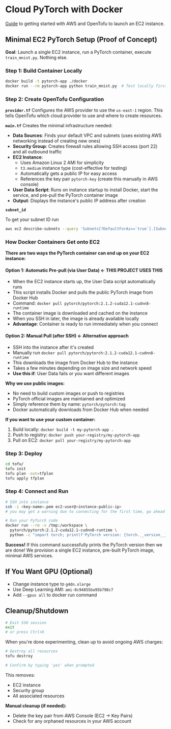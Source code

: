 # Cloud PyTorch with Docker

[Guide](https://github.com/francisco-camargo/opentofu-aws-hello-world) to getting started with AWS and OpenTofu to launch an EC2 instance.

## Minimal EC2 PyTorch Setup (Proof of Concept)

**Goal**: Launch a single EC2 instance, run a PyTorch container, execute `train_mnist.py`. Nothing else.

### Step 1: Build Container Locally

```bash
docker build -t pytorch-app ./docker
docker run --rm pytorch-app python train_mnist.py  # Test locally first
```

### Step 2: Create OpenTofu Configuration

**`provider.tf`**
Configures the AWS provider to use the `us-east-1` region. This tells OpenTofu which cloud provider to use and where to create resources.

**`main.tf`**
Creates the minimal infrastructure needed:

- **Data Sources**: Finds your default VPC and subnets (uses existing AWS networking instead of creating new ones)
- **Security Group**: Creates firewall rules allowing SSH access (port 22) and all outbound traffic
- **EC2 Instance**:
    - Uses Amazon Linux 2 AMI for simplicity
    - `t3.medium` instance type (cost-effective for testing)
    - Automatically gets a public IP for easy access
    - References the key pair `pytorch-key` (create this manually in AWS console)
- **User Data Script**: Runs on instance startup to install Docker, start the service, and pre-pull the PyTorch container image
- **Output**: Displays the instance's public IP address after creation

**`subnet_id`**

To get your subnet ID run

```bash
aws ec2 describe-subnets --query 'Subnets[?DefaultForAz==`true`].[SubnetId,AvailabilityZone]' --output table --profile <sso-profile> --region <region>
```

### How Docker Containers Get onto EC2

**There are two ways the PyTorch container can end up on your EC2 instance:**

#### **Option 1: Automatic Pre-pull (via User Data) ← THIS PROJECT USES THIS**

- When the EC2 instance starts up, the User Data script automatically runs
- This script installs Docker and pulls the public PyTorch image from Docker Hub
- Command: `docker pull pytorch/pytorch:2.1.2-cuda12.1-cudnn8-runtime`
- The container image is downloaded and cached on the instance
- When you SSH in later, the image is already available locally
- **Advantage**: Container is ready to run immediately when you connect

#### **Option 2: Manual Pull (after SSH) ← Alternative approach**

- SSH into the instance after it's created
- Manually run `docker pull pytorch/pytorch:2.1.2-cuda12.1-cudnn8-runtime`
- This downloads the image from Docker Hub to the instance
- Takes a few minutes depending on image size and network speed
- **Use this if**: User Data fails or you want different images

**Why we use public images:**

- No need to build custom images or push to registries
- PyTorch official images are maintained and optimized
- Simply reference them by name: `pytorch/pytorch:tag`
- Docker automatically downloads from Docker Hub when needed

**If you want to use your custom container:**

1. Build locally: `docker build -t my-pytorch-app .`
2. Push to registry: `docker push your-registry/my-pytorch-app`
3. Pull on EC2: `docker pull your-registry/my-pytorch-app`

### Step 3: Deploy

```bash
cd tofu/
tofu init
tofu plan -out=tfplan
tofu apply tfplan
```

### Step 4: Connect and Run

```bash
# SSH into instance
ssh -i <key-name>.pem ec2-user@<instance-public-ip>
# you may get a warning due to connecting for the first time, go ahead and enter "yes"

# Run your PyTorch code
docker run --rm -v /tmp:/workspace \
  pytorch/pytorch:2.1.2-cuda12.1-cudnn8-runtime \
  python -c "import torch; print(f'PyTorch version: {torch.__version__}')"
```

**Success!** If this command successfully prints the PyTorch version then we are done! We provision a single EC2 instance, pre-built PyTorch image, minimal AWS services.

## If You Want GPU (Optional)

- Change instance type to `g4dn.xlarge`
- Use Deep Learning AMI: `ami-0c94855ba95b798c7`
- Add `--gpus all` to docker run command

## Cleanup/Shutdown

```bash
# Exit SSH session
exit
# or press Ctrl+D
```

When you're done experimenting, clean up to avoid ongoing AWS charges:

```bash
# Destroy all resources
tofu destroy

# Confirm by typing 'yes' when prompted
```

This removes:

- EC2 instance
- Security group
- All associated resources

**Manual cleanup (if needed):**

- Delete the key pair from AWS Console (EC2 → Key Pairs)
- Check for any orphaned resources in your AWS account
